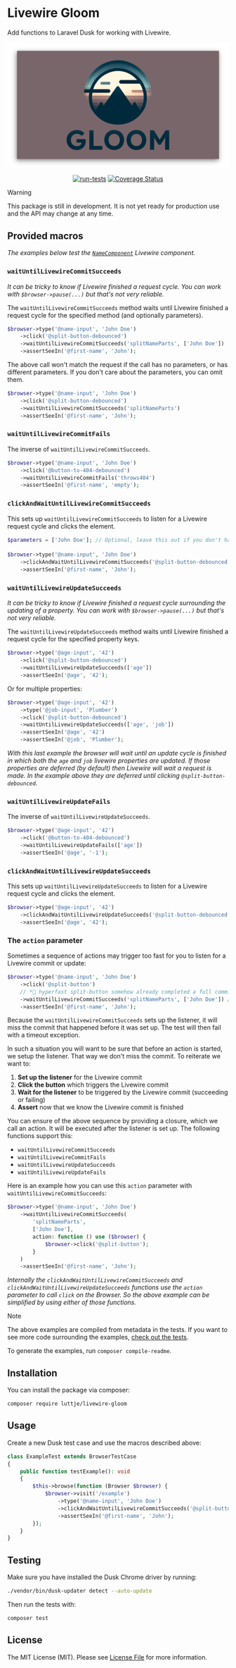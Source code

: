 # Livewire Gloom

Add functions to Laravel Dusk for working with Livewire.

<div align="center">

![Livewire Gloom](banner.png)

[![run-tests](https://github.com/luttje/livewire-gloom/actions/workflows/run-tests.yml/badge.svg)](https://github.com/luttje/livewire-gloom/actions/workflows/run-tests.yml)
[![Coverage Status](https://coveralls.io/repos/github/luttje/livewire-gloom/badge.svg?branch=main)](https://coveralls.io/github/luttje/livewire-gloom?branch=main)

</div>

> [!Warning]
> This package is still in development. It is not yet ready for production use and the API may change at any time.

## Provided macros

*The examples below test the [`NameComponent`](tests/Browser/Fixtures/NameComponent.php) Livewire component.*

### `waitUntilLivewireCommitSucceeds`

*It can be tricky to know if Livewire finished a request cycle. You can work
with `$browser->pause(...)` but that's not very reliable.*

The `waitUntilLivewireCommitSucceeds` method waits until Livewire finished a
request cycle for the specified method (and optionally parameters).

<!-- #EXAMPLE_COPY_START = \Luttje\LivewireGloom\Tests\Browser\ReadmeExamplesTest::exampleWaitUntilLivewireCommitSucceeds1 -->

```php
$browser->type('@name-input', 'John Doe')
    ->click('@split-button-debounced')
    ->waitUntilLivewireCommitSucceeds('splitNameParts', ['John Doe'])
    ->assertSeeIn('@first-name', 'John');
```

<!-- #EXAMPLE_COPY_END -->

The above call won't match the request if the call has no parameters,
or has different parameters. If you don't care about the parameters,
you can omit them.

<!-- #EXAMPLE_COPY_START = \Luttje\LivewireGloom\Tests\Browser\ReadmeExamplesTest::exampleWaitUntilLivewireCommitSucceeds2 -->

```php
$browser->type('@name-input', 'John Doe')
    ->click('@split-button-debounced')
    ->waitUntilLivewireCommitSucceeds('splitNameParts')
    ->assertSeeIn('@first-name', 'John');
```

<!-- #EXAMPLE_COPY_END -->

### `waitUntilLivewireCommitFails`

The inverse of `waitUntilLivewireCommitSucceeds`.

<!-- #EXAMPLE_COPY_START = \Luttje\LivewireGloom\Tests\Browser\ReadmeExamplesTest::exampleWaitUntilLivewireCommitFails -->

```php
$browser->type('@name-input', 'John Doe')
    ->click('@button-to-404-debounced')
    ->waitUntilLivewireCommitFails('throws404')
    ->assertSeeIn('@first-name', 'empty');
```

<!-- #EXAMPLE_COPY_END -->

### `clickAndWaitUntilLivewireCommitSucceeds`

This sets up `waitUntilLivewireCommitSucceeds` to listen for a Livewire request
cycle and clicks the element.

<!-- #EXAMPLE_COPY_START = \Luttje\LivewireGloom\Tests\Browser\ReadmeExamplesTest::exampleClickAndWaitUntilLivewireCommitSucceeds -->

```php
$parameters = ['John Doe']; // Optional, leave this out if you don't have parameters or wish to match any parameters

$browser->type('@name-input', 'John Doe')
    ->clickAndWaitUntilLivewireCommitSucceeds('@split-button-debounced', 'splitNameParts', $parameters)
    ->assertSeeIn('@first-name', 'John');
```

<!-- #EXAMPLE_COPY_END -->

### `waitUntilLivewireUpdateSucceeds`

*It can be tricky to know if Livewire finished a request cycle surrounding the
updating of a property. You can work with `$browser->pause(...)` but that's not
very reliable.*

The `waitUntilLivewireUpdateSucceeds` method waits until Livewire finished a
request cycle for the specified property keys.

<!-- #EXAMPLE_COPY_START = \Luttje\LivewireGloom\Tests\Browser\ReadmeExamplesTest::exampleWaitUntilLivewireUpdateSucceeds1 -->

```php
$browser->type('@age-input', '42')
    ->click('@split-button-debounced')
    ->waitUntilLivewireUpdateSucceeds(['age'])
    ->assertSeeIn('@age', '42');
```

<!-- #EXAMPLE_COPY_END -->

Or for multiple properties:

<!-- #EXAMPLE_COPY_START = \Luttje\LivewireGloom\Tests\Browser\ReadmeExamplesTest::exampleWaitUntilLivewireUpdateSucceeds2 -->

```php
$browser->type('@age-input', '42')
    ->type('@job-input', 'Plumber')
    ->click('@split-button-debounced')
    ->waitUntilLivewireUpdateSucceeds(['age', 'job'])
    ->assertSeeIn('@age', '42')
    ->assertSeeIn('@job', 'Plumber');
```

<!-- #EXAMPLE_COPY_END -->

*With this last example the browser will wait until an update cycle is finished
in which both the `age` and `job` livewire properties are updated.
If those properties are deferred (by default) then Livewire will wait
a request is made.
In the example above they are deferred until clicking `@split-button-debounced`.*

### `waitUntilLivewireUpdateFails`

The inverse of `waitUntilLivewireUpdateSucceeds`.

<!-- #EXAMPLE_COPY_START = \Luttje\LivewireGloom\Tests\Browser\ReadmeExamplesTest::exampleWaitUntilLivewireUpdateFails -->

```php
$browser->type('@age-input', '42')
    ->click('@button-to-404-debounced')
    ->waitUntilLivewireUpdateFails(['age'])
    ->assertSeeIn('@age', '-1');
```

<!-- #EXAMPLE_COPY_END -->

### `clickAndWaitUntilLivewireUpdateSucceeds`

This sets up `waitUntilLivewireUpdateSucceeds` to listen for a Livewire request
cycle and clicks the element.

<!-- #EXAMPLE_COPY_START = \Luttje\LivewireGloom\Tests\Browser\ReadmeExamplesTest::exampleClickAndWaitUntilLivewireUpdateSucceeds -->

```php
$browser->type('@age-input', '42')
    ->clickAndWaitUntilLivewireUpdateSucceeds('@split-button-debounced', ['age'])
    ->assertSeeIn('@age', '42');
```

<!-- #EXAMPLE_COPY_END -->

### The `action` parameter

Sometimes a sequence of actions may trigger too fast for you to listen for a
Livewire commit or update:

<!-- #EXAMPLE_COPY_START = \Luttje\LivewireGloom\Tests\Browser\ReadmeExamplesTest::exampleActionFailing -->

```php
$browser->type('@name-input', 'John Doe')
    ->click('@split-button')
    // *🚀 hyperfast split-button somehow already completed a full commit here*
    ->waitUntilLivewireCommitSucceeds('splitNameParts', ['John Doe']) // test fails here due to timeout
    ->assertSeeIn('@first-name', 'John');
```

<!-- #EXAMPLE_COPY_END -->

Because the `waitUntilLivewireCommitSucceeds` sets up the listener, it will
miss the commit that happened before it was set up. The test will then fail
with a timeout exception.

In such a situation you will want to be sure that before an action is started,
we setup the listener. That way we don't miss the commit. To reiterate we want
to:

1. **Set up the listener** for the Livewire commit
2. **Click the button** which triggers the Livewire commit
3. **Wait for the listener** to be triggered by the Livewire commit (succeeding or failing)
4. **Assert** now that we know the Livewire commit is finished

You can ensure of the above sequence by providing a closure, which we call an
action. It will be executed after the listener is set up.
The following functions support this:

- `waitUntilLivewireCommitSucceeds`
- `waitUntilLivewireCommitFails`
- `waitUntilLivewireUpdateSucceeds`
- `waitUntilLivewireUpdateFails`

Here is an example how you can use this `action` parameter with
`waitUntilLivewireCommitSucceeds`:

<!-- #EXAMPLE_COPY_START = \Luttje\LivewireGloom\Tests\Browser\ReadmeExamplesTest::exampleAction -->

```php
$browser->type('@name-input', 'John Doe')
    ->waitUntilLivewireCommitSucceeds(
        'splitNameParts',
        ['John Doe'],
        action: function () use ($browser) {
            $browser->click('@split-button');
        }
    )
    ->assertSeeIn('@first-name', 'John');
```

<!-- #EXAMPLE_COPY_END -->

*Internally the `clickAndWaitUntilLivewireCommitSucceeds` and
`clickAndWaitUntilLivewireUpdateSucceeds` functions use the `action` parameter
to call `click` on the Browser. So the above example can be simplified by using
either of those functions.*

<!-- #EXAMPLES_END -->

> [!Note]
> The above examples are compiled from metadata in the tests. If you want to see 
> more code surrounding the examples,
> [check out the tests](tests/Browser/ReadmeExamplesTest.php).
>
> To generate the examples, run `composer compile-readme`.

## Installation

You can install the package via composer:

```bash
composer require luttje/livewire-gloom
```

## Usage

Create a new Dusk test case and use the macros described above:

<!-- #EXAMPLE_COPY_START = { "symbol": "\\Luttje\\LivewireGloom\\Tests\\Browser\\ExampleTest", "short": false } -->

```php
class ExampleTest extends BrowserTestCase
{
    public function testExample(): void
    {
        $this->browse(function (Browser $browser) {
            $browser->visit('/example')
                ->type('@name-input', 'John Doe')
                ->clickAndWaitUntilLivewireCommitSucceeds('@split-button', 'splitNameParts', ['John Doe'])
                ->assertSeeIn('@first-name', 'John');
        });
    }
}
```

<!-- #EXAMPLE_COPY_END -->

## Testing

Make sure you have installed the Dusk Chrome driver by running:

```bash
./vendor/bin/dusk-updater detect --auto-update
```

Then run the tests with:

```bash
composer test
```

## License

The MIT License (MIT). Please see [License File](LICENSE.md) for more information.

